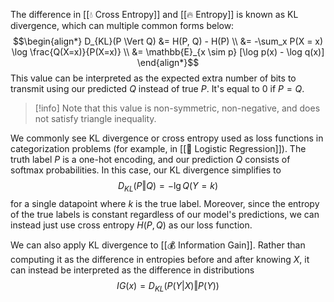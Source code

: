 The difference in [[💧 Cross Entropy]] and [[🔥 Entropy]] is known as KL divergence, which can multiple common forms below: $$\begin{align*} D_{KL}(P \Vert Q) &= H(P, Q) - H(P) \\ &= -\sum_x P(X = x) \log \frac{Q(X=x)}{P(X=x)} \\ &= \mathbb{E}_{x \sim p} [\log p(x) - \log q(x)] \end{align*}$$
This value can be interpreted as the expected extra number of bits to transmit using our predicted $Q$ instead of true $P$. It's equal to $0$ if $P = Q$.

> [!info]
> Note that this value is non-symmetric, non-negative, and does not satisfy triangle inequality.

We commonly see KL divergence or cross entropy used as loss functions in categorization problems (for example, in [[🦠 Logistic Regression]]). The truth label $P$ is a one-hot encoding, and our prediction $Q$ consists of softmax probabilities. In this case, our KL divergence simplifies to $$D_{KL}(P \Vert Q) = -\lg Q(Y=k)$$
for a single datapoint where $k$ is the true label. Moreover, since the entropy of the true labels is constant regardless of our model's predictions, we can instead just use cross entropy $H(P, Q)$ as our loss function.

We can also apply KL divergence to [[💰 Information Gain]]. Rather than computing it as the difference in entropies before and after knowing $X$, it can instead be interpreted as the difference in distributions $$IG(x) = D_{KL}(P(Y \vert X) \Vert P(Y))$$